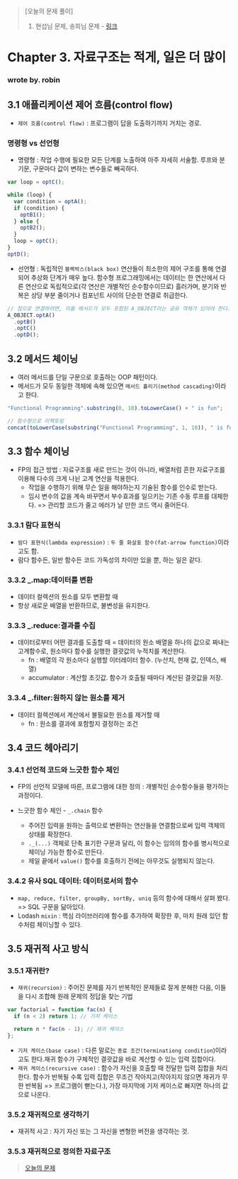 > [오늘의 문제 풀이]
>
> 1. 현섭님 문제, 송희님 문제 - [링크](https://stackblitz.com/edit/fp-study-week-02)

# Chapter 3. 자료구조는 적게, 일은 더 많이

### wrote by. robin

## 3.1 애플리케이션 제어 흐름(control flow)

- `제어 흐름(control flow)` : 프로그램이 답을 도출하기까지 거치는 경로.

### 명령형 vs 선언형

- 명령형 : 작업 수행에 필요한 모든 단계를 노출하여 아주 자세히 서술함. 루프와 분기문, 구문마다 값이 변하는 변수들로 빼곡하다.

```javascript
var loop = optC();

while (loop) {
  var condition = optA();
  if (condition) {
    optB1();
  } else {
    optB2();
  }
  loop = optC();
}
optD();
```

- 선언형 : 독립적인 `블랙박스(black box)` 연산들이 최소한의 제어 구조를 통해 연결되어 추상화 단계가 매우 높다. 함수형 프로그래밍에서는 데이터는 한 연산에서 다른 연산으로 독립적으로(각 연산은 개별적인 순수함수이므로) 흘러가며, 분기와 반복은 상당 부분 줄이거나 컴포넌트 사이의 단순한 연결로 취급한다.

```javascript
// 점으로 연결하려면, 이들 메서드가 모두 포함된 A_OBJECT라는 공유 객체가 있어야 한다.
A_OBJECT.optA()
  .optB()
  .optC()
  .optD();
```

## 3.2 메서드 체이닝

- 여러 메서드를 단일 구문으로 호출하는 OOP 패턴이다.
- 메서드가 모두 동일한 객체에 속해 있으면 `메서드 흘리기(method cascading)`이라고 한다.

```javascript
"Functional Programming".substring(0, 10).toLowerCase() + " is fun";

// 함수형으로 리팩토링
concat(toLowerCase(substring("Functional Programming", 1, 10)), " is fun");
```

## 3.3 함수 체이닝

- FP의 접근 방법 : 자료구조를 새로 만드는 것이 아니라, 배열처럼 흔한 자료구조를 이용해 다수의 크게 나뉜 고계 연산을 적용한다.
  - 작업을 수행하기 위해 무슨 일을 해야하는지 기술된 함수를 인수로 받는다.
  - 임시 변수의 값을 계속 바꾸면서 부수효과를 일으키는 기존 수동 루프를 대체한다. => 관리할 코드가 줄고 에러가 날 만한 코드 역시 줄어든다.

### 3.3.1 람다 표현식

- `람다 표현식(lambda expression)` : `두 줄 화살표 함수(fat-arrow function)`이라고도 함.
- 람다 함수든, 일반 함수든 코드 가독성의 차이만 있을 뿐, 하는 일은 같다.

### 3.3.2 \_.map:데이터를 변환

- 데이터 컬렉션의 원소를 모두 변환할 때
- 항상 새로운 배열을 반환하므로, 불변성을 유지한다.

### 3.3.3 \_.reduce:결과를 수집

- 데이터로부터 어떤 결과를 도출할 때 = 데이터의 원소 배열을 하나의 값으로 짜내는 고계함수로, 원소마다 함수를 실행한 결괏값의 누적치를 계산한다.
  - fn : 배열의 각 원소마다 실행할 이터레이터 함수. (누산치, 현재 값, 인덱스, 배열)
  - accumulator : 계산할 초깃값. 함수가 호출될 때마다 계산된 결괏값을 저장.

### 3.3.4 \_.filter:원하지 않는 원소를 제거

- 데이터 컬렉션에서 계산에서 불필요한 원소를 제거할 때
  - fn : 원소를 결과에 포함할지 결정하는 조건

## 3.4 코드 헤아리기

### 3.4.1 선언적 코드와 느긋한 함수 체인

- FP의 선언적 모델에 따른, 프로그램에 대한 정의 : 개별적인 순수함수들을 평가하는 과정이다.
- 느긋한 함수 체인 - `_.chain` 함수

  - 주어진 입력을 원하는 출력으로 변환하는 연산들을 연결함으로써 입력 객체의 상태를 확장한다.
  - `._(...)` 객체로 단축 표기한 구문과 달리, 이 함수는 임의의 함수를 병시적으로 체이닝 가능한 함수로 만든다.
  - 제일 끝에서 `value()` 함수를 호출하기 전에는 아무것도 실행되지 않는다.

### 3.4.2 유사 SQL 데이터: 데이터로서의 함수

- `map, reduce, filter, groupBy, sortBy, uniq` 등의 함수에 대해서 살펴 봤다. => SQL 구문을 닮아있다.
- Lodash `mixin` : 핵심 라이브러리에 함수를 추가하여 확장한 후, 마치 원래 있던 함수처럼 체이닝할 수 있다.

## 3.5 재귀적 사고 방식

### 3.5.1 재귀란?

- `재귀(recursion)` : 주어진 문제를 자기 반복적인 문제들로 잘게 분해한 다음, 이들을 다시 조합해 원래 문제의 정답을 찾는 기법

```javascript
var factorial = function fac(n) {
  if (n < 2) return 1; // 기저 케이스

  return n * fac(n - 1); // 재귀 케이스
};
```

- `기저 케이스(base case)` : 다른 말로는 `종료 조건(terminationg condition`)이라고도 한다.재귀 함수가 구체적인 결괏값을 바로 계산할 수 있는 입력 집합이다.
- `재귀 케이스(recursive case)` : 함수가 자신을 호출할 때 전달한 입력 집합을 처리한다. 함수가 반복될 수록 입력 집합은 무조건 작아지고(작아지지 않으면 재귀가 무한 반복됨 => 프로그램이 뻗는다.), 가장 마지막에 기저 케이스로 빠지면 하나의 값으로 나온다.

### 3.5.2 재귀적으로 생각하기

- 재귀적 사고 : 자기 자신 또는 그 자신을 변형한 버전을 생각하는 것.

### 3.5.3 재귀적으로 정의한 자료구조

> [오늘의 문제](https://stackblitz.com/edit/fp-study-today)
